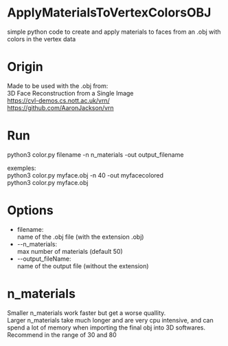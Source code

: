 # ApplyMaterialsToVertexColorsOBJ
 simple python code to create and apply materials to faces from an .obj with colors in the vertex data

# Origin
Made to be used with the .obj from:<br>
3D Face Reconstruction from a Single Image<br>
https://cvl-demos.cs.nott.ac.uk/vrn/<br>
https://github.com/AaronJackson/vrn

# Run
python3 color.py filename -n n_materials -out output_filename<br>

exemples:<br>
python3 color.py myface.obj -n 40 -out myfacecolored<br>
python3 color.py myface.obj

# Options
* filename:<br>
name of the .obj file (with the extension .obj)
* --n_materials:<br>
max number of materials (default 50)
* --output_fileName:<br>
name of the output file (without the extension)

# n_materials
Smaller n_materials work faster but get a worse quallity.<br>
Larger n_materials take much longer and are very cpu intensive, and can spend a lot of memory when importing the final obj into 3D softwares.<br>
Recommend in the range of 30 and 80
